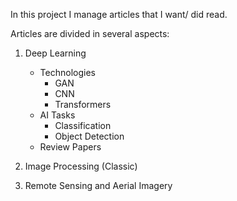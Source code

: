 In this project I manage articles that I want/ did read.

Articles are divided in several aspects:

1. Deep Learning
    - Technologies
        - GAN
        - CNN
        - Transformers
    - AI Tasks
        - Classification
        - Object Detection
    - Review Papers

2. Image Processing (Classic)

3. Remote Sensing and Aerial Imagery

